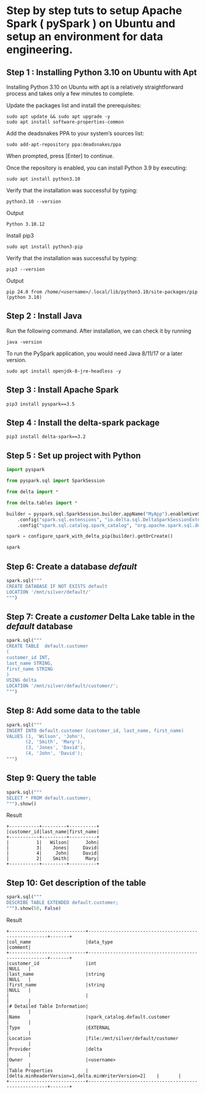 # Step by step tuts to setup Apache Spark ( pySpark ) on Ubuntu and setup an environment for data engineering.


## Step 1 : Installing Python 3.10 on Ubuntu with Apt
Installing Python 3.10 on Ubuntu with apt is a relatively straightforward process and takes only a few minutes to complete.

Update the packages list and install the prerequisites:
``` console
sudo apt update && sudo apt upgrade -y
sudo apt install software-properties-common
```

Add the deadsnakes PPA to your system’s sources list:
``` console
sudo add-apt-repository ppa:deadsnakes/ppa
```
When prompted, press [Enter] to continue.

Once the repository is enabled, you can install Python 3.9 by executing:
``` console
sudo apt install python3.10
```

Verify that the installation was successful by typing:
``` console
python3.10 --version
```
Output
```
Python 3.10.12
```

Install pip3
``` console
sudo apt install python3-pip
```

Verify that the installation was successful by typing:
``` console
pip3 --version
```
Output
```
pip 24.0 from /home/<username>/.local/lib/python3.10/site-packages/pip (python 3.10)
```

## Step 2 : Install Java

Run the following command. After installation, we can check it by running
``` console
java -version
```
To run the PySpark application, you would need Java 8/11/17 or a later version.
``` console
sudo apt install openjdk-8-jre-headless -y
```

## Step 3 : Install Apache Spark
``` console
pip3 install pyspark==3.5
```

## Step 4 : Install the delta-spark package
``` console
pip3 install delta-spark==3.2
```

## Step 5 : Set up project with Python
``` Python
import pyspark

from pyspark.sql import SparkSession

from delta import *

from delta.tables import *

builder = pyspark.sql.SparkSession.builder.appName("MyApp").enableHiveSupport() \
    .config("spark.sql.extensions", "io.delta.sql.DeltaSparkSessionExtension") \
    .config("spark.sql.catalog.spark_catalog", "org.apache.spark.sql.delta.catalog.DeltaCatalog")

spark = configure_spark_with_delta_pip(builder).getOrCreate()

spark
```
## Step 6: Create a database *default*
``` Python
spark.sql("""
CREATE DATABASE IF NOT EXISTS default
LOCATION '/mnt/silver/default/'
""")
```

## Step 7: Create a *customer* Delta Lake table in the *default* database
``` Python
spark.sql("""
CREATE TABLE  default.customer
(
customer_id INT,
last_name STRING,
first_name STRING
)
USING delta
LOCATION '/mnt/silver/default/customer/';
""")
```

## Step 8: Add some data to the table
``` Python
spark.sql("""
INSERT INTO default.customer (customer_id, last_name, first_name) 
VALUES (1, 'Wilson', 'John'),
       (2, 'Smith', 'Mary'),
       (3, 'Jones', 'David'),
       (4, 'John', 'David');
""")
```

## Step 9: Query the table
``` Python
spark.sql("""
SELECT * FROM default.customer;
""").show()
```
Result
```
+-----------+---------+----------+
|customer_id|last_name|first_name|
+-----------+---------+----------+
|          1|   Wilson|      John|
|          3|    Jones|     David|
|          4|     John|     David|
|          2|    Smith|      Mary|
+-----------+---------+----------+
```

## Step 10: Get description of the table
``` Python
spark.sql("""
DESCRIBE TABLE EXTENDED default.customer;
""").show(50, False)
```
Result
```
+----------------------------+-------------------------------------------------------+-------+
|col_name                    |data_type                                              |comment|
+----------------------------+-------------------------------------------------------+-------+
|customer_id                 |int                                                    |NULL   |
|last_name                   |string                                                 |NULL   |
|first_name                  |string                                                 |NULL   |
|                            |                                                       |       |
|# Detailed Table Information|                                                       |       |
|Name                        |spark_catalog.default.customer                         |       |
|Type                        |EXTERNAL                                               |       |
|Location                    |file:/mnt/silver/default/customer                      |       |
|Provider                    |delta                                                  |       |
|Owner                       |<username>                                             |       |
|Table Properties            |[delta.minReaderVersion=1,delta.minWriterVersion=2]    |       |
+----------------------------+-------------------------------------------------------+-------+
```

